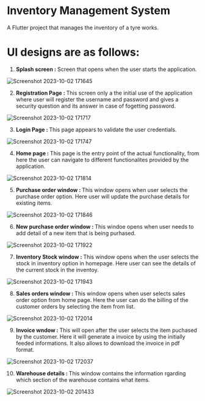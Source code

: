 # Inventory Management System

A Flutter project that manages the inventory of a tyre works.

# UI designs are as follows:
1. <b>Splash screen :</b>
   Screen that opens when the user starts the application.

![Screenshot 2023-10-02 171645](https://github.com/rakshithkalmadi/Flutter-Inventory-Management-System/assets/118717426/ed119c19-9d3d-4c6f-b5d2-a5e810cb06e3)

2. <b>Registration Page : </b>
This screen only a the initial use of the application where user will register the username and password and gives a security question and its answer in case of fogetting password.

![Screenshot 2023-10-02 171717](https://github.com/rakshithkalmadi/Flutter-Inventory-Management-System/assets/118717426/e99f30ad-7258-4b1a-ab94-dec0412ff943)

3. <b>Login Page : </b>
This page appears to validate the user credentials.

![Screenshot 2023-10-02 171747](https://github.com/rakshithkalmadi/Flutter-Inventory-Management-System/assets/118717426/cd0c2a80-75cd-454d-a943-f824ffdd0379)

4. <b>Home page : </b>
This page is the entry point of the actual functionality, from here the user can navigate to different functionalites provided by the application.

![Screenshot 2023-10-02 171814](https://github.com/rakshithkalmadi/Flutter-Inventory-Management-System/assets/118717426/6e976b68-3ad5-44a3-b513-d56572474181)

5. <b>Purchase order window : </b>
This window opens when user selects the purchase order option. Here user will update the purchase details for existing items.

![Screenshot 2023-10-02 171846](https://github.com/rakshithkalmadi/Flutter-Inventory-Management-System/assets/118717426/0f850c40-31a1-41bf-8205-88adf5a708b8)

6. <b>New purchase order window : </b>
This windoe opens when user needs to add detail of a new item that is being purhased.


![Screenshot 2023-10-02 171922](https://github.com/rakshithkalmadi/Flutter-Inventory-Management-System/assets/118717426/807bfdc0-782a-4ddd-8eae-2acd0a998ce9)


7. <b>Inventory Stock window : </b>
This window opens when the user selects the stock in inventory option in homepage. Here user can see the details of the current stock in the inventoy.


![Screenshot 2023-10-02 171943](https://github.com/rakshithkalmadi/Flutter-Inventory-Management-System/assets/118717426/02ed2b0b-0984-46ac-b2f4-781a646d8e37)


8. <b>Sales orders window : </b>
This window opens when user selects sales order option from home page. Here the user can do the billing of the customer orders by selecting the item from list.

![Screenshot 2023-10-02 172014](https://github.com/rakshithkalmadi/Flutter-Inventory-Management-System/assets/118717426/f4b16856-593b-49a8-9c11-3f1fb8756529)


9. <b>Invoice wndow : </b>
This will open after the user selects the item puchased by the customer. Here it will generate a invoice by using the initially feeded informations. It also allows to download the invoice in pdf format.

![Screenshot 2023-10-02 172037](https://github.com/rakshithkalmadi/Flutter-Inventory-Management-System/assets/118717426/5522f2e7-966d-44a0-bb9a-9c34e46dc2c1)

10. <b>Warehouse details : </b>
This window contains the information rgarding which section of the warehouse contains what items.

![Screenshot 2023-10-02 201433](https://github.com/rakshithkalmadi/Flutter-Inventory-Management-System/assets/118717426/4ee78b6c-e20b-440f-a27e-dfbcd231b691)



